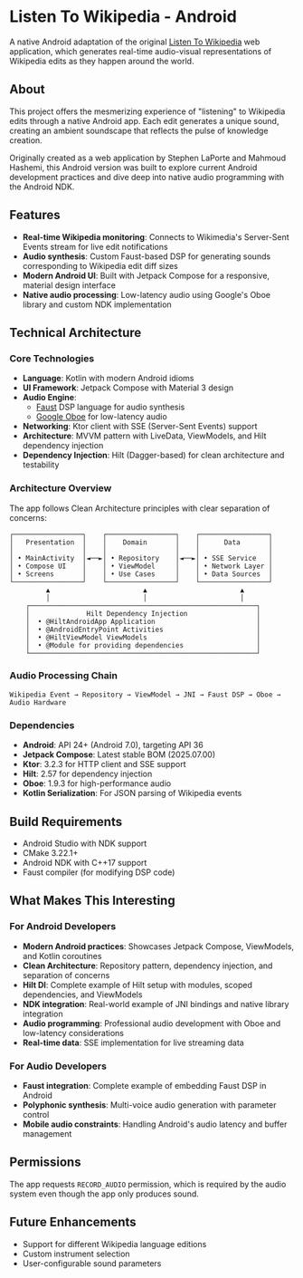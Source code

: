 # Listen To Wikipedia - Android

A native Android adaptation of the original [Listen To Wikipedia](http://listen.hatnote.com) web application, which generates real-time audio-visual representations of Wikipedia edits as they happen around the world.

## About

This project offers the mesmerizing experience of "listening" to Wikipedia edits through a native Android app. Each edit generates a unique sound, creating an ambient soundscape that reflects the pulse of knowledge creation.

Originally created as a web application by Stephen LaPorte and Mahmoud Hashemi, this Android version was built to explore current Android development practices and dive deep into native audio programming with the Android NDK.

## Features

- **Real-time Wikipedia monitoring**: Connects to Wikimedia's Server-Sent Events stream for live edit notifications
- **Audio synthesis**: Custom Faust-based DSP for generating sounds corresponding to Wikipedia edit diff sizes 
- **Modern Android UI**: Built with Jetpack Compose for a responsive, material design interface
- **Native audio processing**: Low-latency audio using Google's Oboe library and custom NDK implementation

## Technical Architecture

### Core Technologies

- **Language**: Kotlin with modern Android idioms
- **UI Framework**: Jetpack Compose with Material 3 design
- **Audio Engine**: 
  - [Faust](https://faust.grame.fr/) DSP language for audio synthesis
  - [Google Oboe](https://github.com/google/oboe) for low-latency audio
- **Networking**: Ktor client with SSE (Server-Sent Events) support
- **Architecture**: MVVM pattern with LiveData, ViewModels, and Hilt dependency injection
- **Dependency Injection**: Hilt (Dagger-based) for clean architecture and testability

### Architecture Overview

The app follows Clean Architecture principles with clear separation of concerns:

```
┌─────────────────┐    ┌─────────────────┐    ┌─────────────────┐
│   Presentation  │    │    Domain       │    │      Data       │
│                 │    │                 │    │                 │
│ • MainActivity  │◄──►│ • Repository    │◄──►│ • SSE Service   │
│ • Compose UI    │    │ • ViewModel     │    │ • Network Layer │
│ • Screens       │    │ • Use Cases     │    │ • Data Sources  │
└─────────────────┘    └─────────────────┘    └─────────────────┘
         ▲                       ▲                       ▲
         │                       │                       │
    ┌────────────────────────────────────────────────────────┐
    │              Hilt Dependency Injection                 │
    │  • @HiltAndroidApp Application                         │
    │  • @AndroidEntryPoint Activities                       │
    │  • @HiltViewModel ViewModels                           │
    │  • @Module for providing dependencies                  │
    └────────────────────────────────────────────────────────┘
```

### Audio Processing Chain
   ```
   Wikipedia Event → Repository → ViewModel → JNI → Faust DSP → Oboe → Audio Hardware
   ```

### Dependencies

- **Android**: API 24+ (Android 7.0), targeting API 36
- **Jetpack Compose**: Latest stable BOM (2025.07.00)
- **Ktor**: 3.2.3 for HTTP client and SSE support
- **Hilt**: 2.57 for dependency injection
- **Oboe**: 1.9.3 for high-performance audio
- **Kotlin Serialization**: For JSON parsing of Wikipedia events

## Build Requirements

- Android Studio with NDK support
- CMake 3.22.1+
- Android NDK with C++17 support
- Faust compiler (for modifying DSP code)

## What Makes This Interesting

### For Android Developers
- **Modern Android practices**: Showcases Jetpack Compose, ViewModels, and Kotlin coroutines
- **Clean Architecture**: Repository pattern, dependency injection, and separation of concerns
- **Hilt DI**: Complete example of Hilt setup with modules, scoped dependencies, and ViewModels
- **NDK integration**: Real-world example of JNI bindings and native library integration
- **Audio programming**: Professional audio development with Oboe and low-latency considerations
- **Real-time data**: SSE implementation for live streaming data

### For Audio Developers
- **Faust integration**: Complete example of embedding Faust DSP in Android
- **Polyphonic synthesis**: Multi-voice audio generation with parameter control
- **Mobile audio constraints**: Handling Android's audio latency and buffer management

## Permissions

The app requests `RECORD_AUDIO` permission, which is required by the audio system even though the app only produces sound.

## Future Enhancements

- Support for different Wikipedia language editions
- Custom instrument selection
- User-configurable sound parameters
